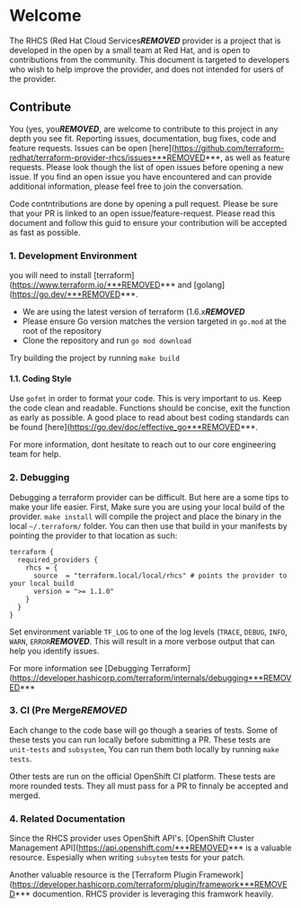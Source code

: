 # Welcome

The RHCS (Red Hat Cloud Services***REMOVED*** provider is a project that is developed in the open by a small team at Red Hat, and is open to contributions from the community.
This document is targeted to developers who wish to help improve the provider, and does not intended for users of the provider.

## Contribute
You (yes, you***REMOVED***, are welcome to contribute to this project in any depth you see fit. Reporting issues, documentation, bug fixes, code and feature requests.
Issues can be open [here](https://github.com/terraform-redhat/terraform-provider-rhcs/issues***REMOVED***, as well as feature requests. Please look though the list of open issues before opening a new
issue. If you find an open issue you have encountered and can provide additional information, please feel free to join the conversation.

Code contntributions are done by opening a pull request. Please be sure that your PR is linked to an open issue/feature-request.
Please read this document and follow this guid to ensure your contribution will be accepted as fast as possible.


### 1. Development Environment
you will need to install [terraform](https://www.terraform.io/***REMOVED*** and [golang](https://go.dev/***REMOVED***.
 - We are using the latest version of terraform (1.6.x***REMOVED***
 - Please ensure Go version matches the version targeted in `go.mod` at the root of the repository
 - Clone the repository and run `go mod download`

Try building the project by running `make build`

#### 1.1. Coding Style
Use `gofmt` in order to format your code. This is very important to us.
Keep the code clean and readable. Functions should be concise, exit the function as early as possible.
A good place to read about best coding standards can be found [here](https://go.dev/doc/effective_go***REMOVED***.

For more information, dont hesitate to reach out to our core engineering team for help.

### 2. Debugging
Debugging a terraform provider can be difficult. But here are a some tips to make your life easier.
First, Make sure you are using your local build of the provider. `make install` will compile the project and place the binary in the local `~/.terraform/` folder.
You can then use that build in your manifests by pointing the provider to that location as such:
```
terraform {
  required_providers {
    rhcs = {
      source  = "terraform.local/local/rhcs" # points the provider to your local build
      version = ">= 1.1.0"
    }
  }
}
```
Set environment variable `TF_LOG` to one of the log levels (`TRACE`, `DEBUG`, `INFO`, `WARN`, `ERROR`***REMOVED***. This will result in a more verbose output that can help you identify issues.

For more information see [Debugging Terraform](https://developer.hashicorp.com/terraform/internals/debugging***REMOVED***

### 3. CI (Pre Merge***REMOVED***
Each change to the code base will go though a searies of tests. Some of these tests you can run locally before submitting a PR.
These tests are `unit-tests` and `subsystem`, You can run them both locally by running `make tests`.

Other tests are run on the official OpenShift CI platform. These tests are more rounded tests. They all must pass for a PR to finnaly be accepted and merged.

### 4. Related Documentation
Since the RHCS provider uses OpenShift API's. [OpenShift Cluster Management API](https://api.openshift.com/***REMOVED*** is a valuable resource. Espesially when writing `subsytem` tests
for your patch.

Another valuable resource is the [Terraform Plugin Framework](https://developer.hashicorp.com/terraform/plugin/framework***REMOVED*** documention. RHCS provider
is leveraging this framwork heavily.
